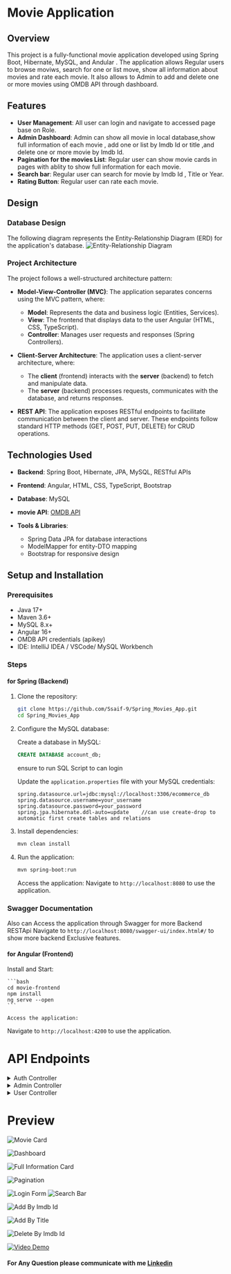 # Movie Application

## Overview

This project is a fully-functional movie application developed using Spring Boot, Hibernate, MySQL, and Andular . The application allows Regular users to browse moviws, search for one or list move, show all information about movies and rate each movie. It also allows to  Admin to add and delete one or more movies using OMDB API through dashboard.

## Features

- **User Management**: All user can login and navigate to accessed page base on Role.
- **Admin Dashboard**: Admin can show all movie in local database,show full information of each movie , add one or list by Imdb Id or title  ,and delete one or more movie by Imdb Id.
- **Pagination for the movies List**: Regular user can show movie cards in pages with ablity to show full information for each movie.
- **Search bar**: Regular user can search for movie by Imdb Id , Title or Year.
- **Rating Button**: Regular user can rate each movie.


## Design

### Database Design

The following diagram represents the Entity-Relationship Diagram (ERD) for the application's database.
![Entity-Relationship Diagram](https://github.com/Ssaif-9/Spring_Movies_App/blob/main/Attachment/ERD.png)

### Project Architecture

The project follows a well-structured architecture pattern:

- **Model-View-Controller (MVC)**: The application separates concerns using the MVC pattern, where:
    - **Model**: Represents the data and business logic (Entities, Services).
    - **View**: The frontend that displays data to the user Angular (HTML, CSS, TypeScript).
    - **Controller**: Manages user requests and responses (Spring Controllers).

- **Client-Server Architecture**: The application uses a client-server architecture, where:
    - The **client** (frontend) interacts with the **server** (backend) to fetch and manipulate data.
    - The **server** (backend) processes requests, communicates with the database, and returns responses.

- **REST API**: The application exposes RESTful endpoints to facilitate communication between the client and server. These endpoints follow standard HTTP methods (GET, POST, PUT, DELETE) for CRUD operations.

## Technologies Used

- **Backend**: Spring Boot, Hibernate, JPA, MySQL, RESTful APIs
- **Frontend**: Angular, HTML, CSS, TypeScript, Bootstrap
- **Database**: MySQL
- **movie API**: [OMDB API](https://www.omdbapi.com/)

- **Tools & Libraries**:
   - Spring Data JPA for database interactions
   - ModelMapper for entity-DTO mapping
   - Bootstrap for responsive design


   
## Setup and Installation

### Prerequisites

- Java 17+
- Maven 3.6+
- MySQL 8.x+
- Angular 16+
- OMDB API credentials (apikey)
- IDE: IntelliJ IDEA / VSCode/ MySQL Workbench  


### Steps
#### for Spring (Backend)
1. Clone the repository:

    ```bash
    git clone https://github.com/Ssaif-9/Spring_Movies_App.git
    cd Spring_Movies_App
    ```

2. Configure the MySQL database:

   Create a database in MySQL:

    ```sql
    CREATE DATABASE account_db;
    ```
    ensure to run SQL Script to can login 

   Update the `application.properties` file with your MySQL credentials:

    ```properties
    spring.datasource.url=jdbc:mysql://localhost:3306/ecommerce_db
    spring.datasource.username=your_username
    spring.datasource.password=your_password
    spring.jpa.hibernate.ddl-auto=update    //can use create-drop to automatic first create tables and relations
    ```

4. Install dependencies:

    ```bash
    mvn clean install
    ```

5. Run the application:

    ```bash
    mvn spring-boot:run
    ```

   Access the application:
   Navigate to `http://localhost:8080` to use the application.

### Swagger Documentation
   Also can Access the application through Swagger for more Backend RESTApi
   Navigate to `http://localhost:8080/swagger-ui/index.html#/` to show more backend Exclusive features.

#### for Angular (Frontend)
 Install and Start:

    ```bash
    cd movie-frontend
    npm install
    ng serve --open 
    ```

    Access the application:
   Navigate to `http://localhost:4200` to use the application.


# API Endpoints

<details>
<summary>Auth Controller</summary>

### 1. `POST /api/v1/auth/login`
- **Description**: cheak Authontication and authorization.
</details>

<details>
<summary>Admin Controller</summary>

### 1. `GET /api/v1/admin`
- **Description**: List all movie.

### 2. `POST /api/v1/admin/add/imdbId`
- **Description**: Add one movie by imdbId.

### 3. `POST /api/v1/admin/add/title`
- **Description**: Add one movie by title.

### 4. `POST /api/v1/admin/addList/imdbId`
- **Description**: Add List of movies by imdbId.

### 5. `POST /api/v1/admin//delete/imdbId`
- **Description**: Delete one movie by imdbId.

### 6. `POST /api/v1/admin//deleteList/imdbId`
- **Description**: Delete List of movies by imdbId.


</details>

<details>
<summary>User Controller</summary>

### 1. `GET /api/v1/home/all`
- **Description**: List all movie without pages.

### 2. `GET /api/v1/home/"/page/{page}`
- **Description**: List all movie with pages.

### 3. `GET /api/v1/home/search/byTitle/{title}`
- **Description**: Search movie by title.

### 4. `GET /api/v1/home/search/byImdbId/{imdbId}`
- **Description**: Search movie by imdbId.

### 5. `GET /api/v1/"search/byYear/{year}"`
- **Description**: Search movie by year.

### 6. `GET /api/v1/home/gat/allInfo/{imdbId}"`
- **Description**: Catch all movie information.

</details>


# Preview


![Movie Card](https://github.com/Ssaif-9/Spring_Movies_App/blob/main/Attachment/movieCard.png)


![Dashboard](https://github.com/Ssaif-9/Spring_Movies_App/blob/main/Attachment/dashboard.png)

![Full Information Card](https://github.com/Ssaif-9/Spring_Movies_App/blob/main/Attachment/fullInformation.png)

![Pagination](https://github.com/Ssaif-9/Spring_Movies_App/blob/main/Attachment/pages.png)

![Login Form](https://github.com/Ssaif-9/Spring_Movies_App/blob/main/Attachment/login.png)
![Search Bar](https://github.com/Ssaif-9/Spring_Movies_App/blob/main/Attachment/searchBar.png)

![Add By Imdb Id](https://github.com/Ssaif-9/Spring_Movies_App/blob/main/Attachment/addByImdbId.png)

![Add By Title](https://github.com/Ssaif-9/Spring_Movies_App/blob/main/Attachment/addByTitle.png)

![Delete By Imdb Id](https://github.com/Ssaif-9/Spring_Movies_App/blob/main/Attachment/deleteByImdbId.png)

[![Video Demo](https://github.com/Ssaif-9/Spring_Movies_App/blob/main/Attachment/movieCard.png)](https://github.com/Ssaif-9/Spring_Movies_App/blob/main/Attachment/Demo.mb4)




#### For Any Question please communicate with me [Linkedin](https://www.linkedin.com/in/seif-eldin-sultan-90b740233/)
